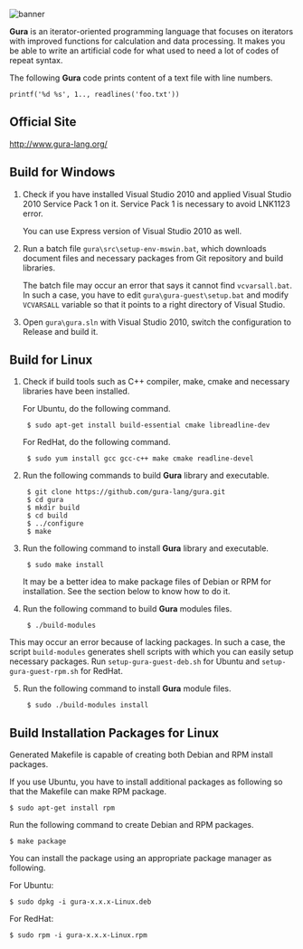 ![banner](http://www.gura-lang.org/images/banner.png)

**Gura** is an iterator-oriented programming language that focuses on
iterators with improved functions for calculation and data processing.
It makes you be able to write an artificial code for what used to need a lot
of codes of repeat syntax.

The following **Gura** code prints content of a text file with line numbers.

    printf('%d %s', 1.., readlines('foo.txt'))

Official Site
-------------
http://www.gura-lang.org/


Build for Windows
-----------------
1. Check if you have installed Visual Studio 2010 and applied Visual Studio 2010 Service Pack 1 on it.
   Service Pack 1 is necessary to avoid LNK1123 error.
   
   You can use Express version of Visual Studio 2010 as well.

2. Run a batch file `gura\src\setup-env-mswin.bat`, which downloads document
   files and necessary packages from Git repository and build libraries.

   The batch file may occur an error that says it cannot find `vcvarsall.bat`.
   In such a case, you have to edit `gura\gura-guest\setup.bat`
   and modify `VCVARSALL` variable so that it points to a right directory of
   Visual Studio.

3. Open `gura\gura.sln` with Visual Studio 2010, switch the configuration to
   Release and build it.


Build for Linux
-----------------
1. Check if build tools such as C++ compiler, make, cmake and necessary
   libraries have been installed.

   For Ubuntu, do the following command.

        $ sudo apt-get install build-essential cmake libreadline-dev

   For RedHat, do the following command.

        $ sudo yum install gcc gcc-c++ make cmake readline-devel

2. Run the following commands to build **Gura** library and executable.

        $ git clone https://github.com/gura-lang/gura.git
        $ cd gura
        $ mkdir build
        $ cd build
        $ ../configure
        $ make

3. Run the following command to install **Gura** library and executable.

        $ sudo make install

   It may be a better idea to make package files of Debian or RPM for
   installation. See the section below to know how to do it.

4. Run the following command to build **Gura** modules files.

        $ ./build-modules

  This may occur an error because of lacking packages. In such a case, the
  script `build-modules` generates shell scripts with which you can easily
  setup necessary packages. Run `setup-gura-guest-deb.sh` for Ubuntu and
  `setup-gura-guest-rpm.sh` for RedHat.

5. Run the following command to install **Gura** module files.

        $ sudo ./build-modules install


Build Installation Packages for Linux
-------------------------------------
Generated Makefile is capable of creating both Debian and RPM install packages.

If you use Ubuntu, you have to install additional packages as following
so that the Makefile can make RPM package.

    $ sudo apt-get install rpm

Run the following command to create Debian and RPM packages.

    $ make package

You can install the package using an appropriate package manager as following.

For Ubuntu:

    $ sudo dpkg -i gura-x.x.x-Linux.deb

For RedHat:

    $ sudo rpm -i gura-x.x.x-Linux.rpm
